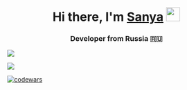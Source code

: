 <h1 align="center">Hi there, I'm <a href="https://t.me/gently_whitesnow" target="_blank">Sanya</a> 
<img src="https://github.com/blackcater/blackcater/raw/main/images/Hi.gif" height="32"/></h1>
<h3 align="center">Developer from Russia 🇷🇺</h3>

![](https://github-profile-summary-cards.vercel.app/api/cards/profile-details?username=gently-whitesnow&theme=solarized_dark)

![](https://github-profile-summary-cards.vercel.app/api/cards/stats?username=gently-whitesnow&theme=solarized_dark)

[![codewars](https://www.codewars.com/users/Gently.whitesnow/badges/large)](https://www.codewars.com/users/Gently.whitesnow)
